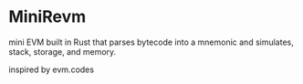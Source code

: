 # MiniRevm 

mini EVM built in Rust that parses bytecode into a mnemonic and simulates, stack, storage, and memory. 

inspired by evm.codes
